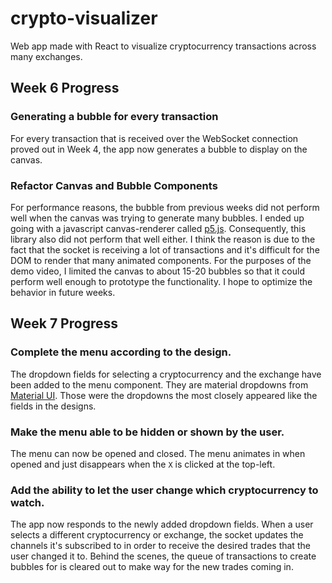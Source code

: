 
# crypto-visualizer

Web app made with React to visualize cryptocurrency transactions across many exchanges.

## Week 6 Progress

### Generating a bubble for every transaction

For every transaction that is received over the WebSocket connection proved out in Week 4, the app now generates a bubble to display on the canvas.

### Refactor Canvas and Bubble Components

For performance reasons, the bubble from previous weeks did not perform well when the canvas was trying to generate many bubbles. I ended up going with a javascript canvas-renderer called [p5.js](https://p5js.org/). Consequently, this library also did not perform that well either. I think the reason is due to the fact that the socket is receiving a lot of transactions and it's difficult for the DOM to render that many animated components. For the purposes of the demo video, I limited the canvas to about 15-20 bubbles so that it could perform well enough to prototype the functionality. I hope to optimize the behavior in future weeks.

## Week 7 Progress

### Complete the menu according to the design.

The dropdown fields for selecting a cryptocurrency and the exchange have been added to the menu component. They are material dropdowns from [Material UI](https://v4.mui.com). Those were the dropdowns the most closely appeared like the fields in the designs.

### Make the menu able to be hidden or shown by the user.

The menu can now be opened and closed. The menu animates in when opened and just disappears when the `X` is clicked at the top-left.

### Add the ability to let the user change which cryptocurrency to watch.

The app now responds to the newly added dropdown fields. When a user selects a different cryptocurrency or exchange, the socket updates the channels it's subscribed to in order to receive the desired trades that the user changed it to. Behind the scenes, the queue of transactions to create bubbles for is cleared out to make way for the new trades coming in.
